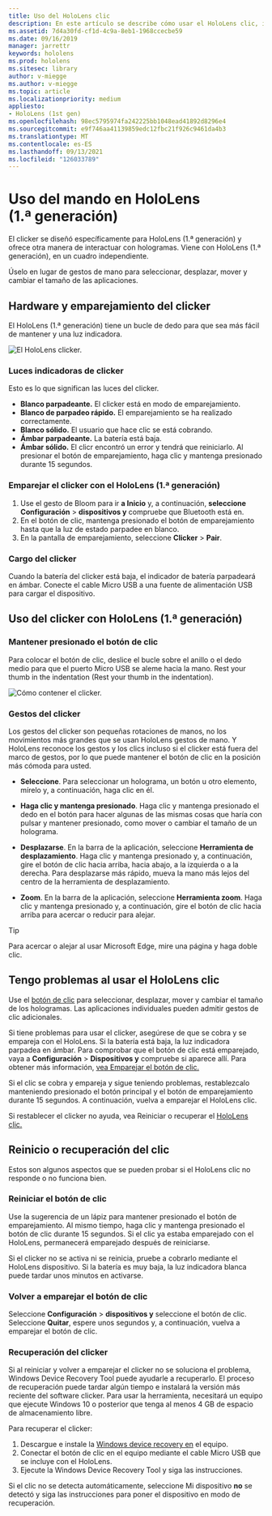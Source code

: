 ```yaml
---
title: Uso del HoloLens clic
description: En este artículo se describe cómo usar el HoloLens clic, incluido el emparejamiento, la carga y la recuperación del clicker.
ms.assetid: 7d4a30fd-cf1d-4c9a-8eb1-1968ccecbe59
ms.date: 09/16/2019
manager: jarrettr
keywords: hololens
ms.prod: hololens
ms.sitesec: library
author: v-miegge
ms.author: v-miegge
ms.topic: article
ms.localizationpriority: medium
appliesto:
- HoloLens (1st gen)
ms.openlocfilehash: 98ec5795974fa242225bb1048ead41892d8296e4
ms.sourcegitcommit: e9f746aa41139859edc12fbc21f926c9461da4b3
ms.translationtype: MT
ms.contentlocale: es-ES
ms.lasthandoff: 09/13/2021
ms.locfileid: "126033789"
---
```

# <a name="use-the-hololens-1st-gen-clicker"></a>Uso del mando en HoloLens (1.ª generación)

El clicker se diseñó específicamente para HoloLens (1.ª generación) y ofrece otra manera de interactuar con hologramas. Viene con HoloLens (1.ª generación), en un cuadro independiente.

Úselo en lugar de gestos de mano para seleccionar, desplazar, mover y cambiar el tamaño de las aplicaciones.

## <a name="clicker-hardware-and-pairing"></a>Hardware y emparejamiento del clicker

El HoloLens (1.ª generación) tiene un bucle de dedo para que sea más fácil de mantener y una luz indicadora.

![El HoloLens clicker.](images/use-hololens-clicker-1.png)

### <a name="clicker-indicator-lights"></a>Luces indicadoras de clicker

Esto es lo que significan las luces del clicker.

- **Blanco parpadeante.** El clicker está en modo de emparejamiento.
- **Blanco de parpadeo rápido.** El emparejamiento se ha realizado correctamente.
- **Blanco sólido.** El usuario que hace clic se está cobrando.
- **Ámbar parpadeante.** La batería está baja.
- **Ámbar sólido.** El clicr encontró un error y tendrá que reiniciarlo. Al presionar el botón de emparejamiento, haga clic y mantenga presionado durante 15 segundos.

### <a name="pair-the-clicker-with-your-hololens-1st-gen"></a>Emparejar el clicker con el HoloLens (1.ª generación)

1. Use el gesto de Bloom para ir **a Inicio** y, a continuación, **seleccione Configuración**  >  **dispositivos y** compruebe que Bluetooth está en.
1. En el botón de clic, mantenga presionado el botón de emparejamiento hasta que la luz de estado parpadee en blanco.
1. En la pantalla de emparejamiento, seleccione **Clicker**  >  **Pair**.

### <a name="charge-the-clicker"></a>Cargo del clicker

Cuando la batería del clicker está baja, el indicador de batería parpadeará en ámbar. Conecte el cable Micro USB a una fuente de alimentación USB para cargar el dispositivo.

## <a name="use-the-clicker-with-hololens-1st-gen"></a>Uso del clicker con HoloLens (1.ª generación)

### <a name="hold-the-clicker"></a>Mantener presionado el botón de clic

Para colocar el botón de clic, deslice el bucle sobre el anillo o el dedo medio para que el puerto Micro USB se aleme hacia la mano. Rest your thumb in the indentation (Rest your thumb in the indentation).

![Cómo contener el clicker.](images/use-hololens-clicker-2.png)

### <a name="clicker-gestures"></a>Gestos del clicker

Los gestos del clicker son pequeñas rotaciones de manos, no los movimientos más grandes que se usan HoloLens gestos de mano. Y HoloLens reconoce los gestos y los clics incluso si [](hololens1-basic-usage.md)el clicker está fuera del marco de gestos, por lo que puede mantener el botón de clic en la posición más cómoda para usted.

- **Seleccione**. Para seleccionar un holograma, un botón u otro elemento, mírelo y, a continuación, haga clic en él.

- **Haga clic y mantenga presionado**. Haga clic y mantenga presionado el dedo en el botón para hacer algunas de las mismas cosas que haría con pulsar y mantener presionado, como mover o cambiar el tamaño de un holograma.

- **Desplazarse**. En la barra de la aplicación, seleccione **Herramienta de desplazamiento**. Haga clic y mantenga presionado y, a continuación, gire el botón de clic hacia arriba, hacia abajo, a la izquierda o a la derecha. Para desplazarse más rápido, mueva la mano más lejos del centro de la herramienta de desplazamiento.

- **Zoom**. En la barra de la aplicación, seleccione **Herramienta zoom**. Haga clic y mantenga presionado y, a continuación, gire el botón de clic hacia arriba para acercar o reducir para alejar.

> [!TIP]
> Para acercar o alejar al usar Microsoft Edge, mire una página y haga doble clic.

## <a name="im-having-problems-using-the-hololens-clicker"></a>Tengo problemas al usar el HoloLens clic

Use el [botón de clic](hololens1-clicker.md) para seleccionar, desplazar, mover y cambiar el tamaño de los hologramas. Las aplicaciones individuales pueden admitir gestos de clic adicionales.

Si tiene problemas para usar el clicker, asegúrese de que se cobra y se empareja con el HoloLens. Si la batería está baja, la luz indicadora parpadea en ámbar. Para comprobar que el botón de clic está emparejado, vaya a **Configuración**  >  **Dispositivos y** compruebe si aparece allí. Para obtener más información, [vea Emparejar el botón de clic.](hololens1-clicker.md)

Si el clic se cobra y empareja y sigue teniendo problemas, restablezcalo manteniendo presionado el botón principal y el botón de emparejamiento durante 15 segundos. A continuación, vuelva a emparejar el HoloLens clic.

Si restablecer el clicker no ayuda, vea Reiniciar o recuperar el [HoloLens clic.](hololens1-clicker.md#restart-or-recover-the-clicker)
## <a name="restart-or-recover-the-clicker"></a>Reinicio o recuperación del clic

Estos son algunos aspectos que se pueden probar si el HoloLens clic no responde o no funciona bien.

### <a name="restart-the-clicker"></a>Reiniciar el botón de clic

Use la sugerencia de un lápiz para mantener presionado el botón de emparejamiento. Al mismo tiempo, haga clic y mantenga presionado el botón de clic durante 15 segundos. Si el clic ya estaba emparejado con el HoloLens, permanecerá emparejado después de reiniciarse.

Si el clicker no se activa ni se reinicia, pruebe a cobrarlo mediante el HoloLens dispositivo. Si la batería es muy baja, la luz indicadora blanca puede tardar unos minutos en activarse.

### <a name="re-pair-the-clicker"></a>Volver a emparejar el botón de clic

Seleccione **Configuración**  >  **dispositivos y** seleccione el botón de clic. Seleccione **Quitar**, espere unos segundos y, a continuación, vuelva a emparejar el botón de clic.

### <a name="recover-the-clicker"></a>Recuperación del clicker

Si al reiniciar y volver a emparejar el clicker no se soluciona el problema, Windows Device Recovery Tool puede ayudarle a recuperarlo. El proceso de recuperación puede tardar algún tiempo e instalará la versión más reciente del software clicker. Para usar la herramienta, necesitará un equipo que ejecute Windows 10 o posterior que tenga al menos 4 GB de espacio de almacenamiento libre.

Para recuperar el clicker:

1. Descargue e instale la [Windows device recovery en](https://dev.azure.com/ContentIdea/ContentIdea/_queries/query/8a004dbe-73f8-4a32-94bc-368fc2f2a895/) el equipo.
1. Conectar el botón de clic en el equipo mediante el cable Micro USB que se incluye con el HoloLens.
1. Ejecute la Windows Device Recovery Tool y siga las instrucciones.

Si el clic no se detecta automáticamente, seleccione Mi dispositivo **no** se detectó y siga las instrucciones para poner el dispositivo en modo de recuperación.

